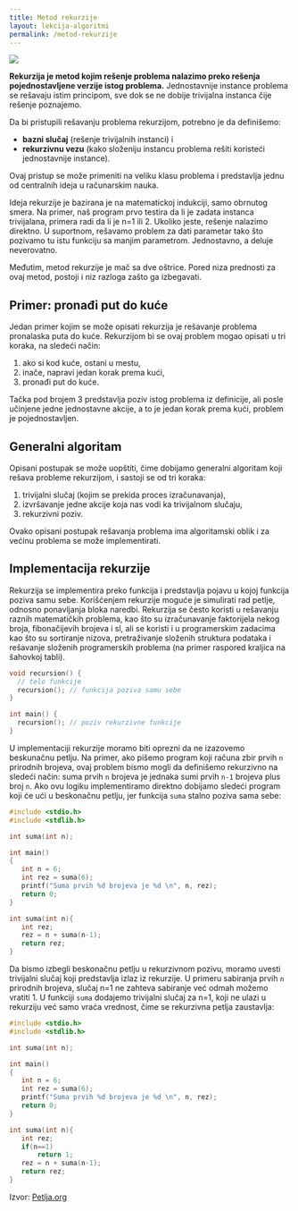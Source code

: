```yaml
---
title: Metod rekurzije
layout: lekcija-algoritmi
permalink: /metod-rekurzije
---
```


![](/images/fore/rekurzija-strip.png)

**Rekurzija je metod kojim rešenje problema nalazimo preko rešenja pojednostavljene verzije istog problema.** Jednostavnije instance problema se rešavaju istim principom, sve dok se ne dobije trivijalna instanca čije rešenje poznajemo.

Da bi pristupili rešavanju problema rekurzijom, potrebno je da definišemo:

- **bazni slučaj** (rešenje trivijalnih instanci) i
- **rekurzivnu vezu** (kako složeniju instancu problema rešiti koristeći jednostavnije instance).

Ovaj pristup se može primeniti na veliku klasu problema i predstavlja jednu od centralnih ideja u računarskim nauka.

Ideja rekurzije je bazirana je na matematickoj indukciji, samo obrnutog smera. Na primer, naš program prvo testira da li je zadata instanca trivijalana, primera radi da li je n=1 ili 2. Ukoliko jeste, rešenje nalazimo direktno. U suportnom, rešavamo problem za dati parametar tako što pozivamo tu istu funkciju sa manjim parametrom. Jednostavno, a deluje neverovatno.

Međutim, metod rekurzije je mač sa dve oštrice. Pored niza prednosti za ovaj metod, postoji i niz razloga zašto ga izbegavati.

## Primer: pronađi put do kuće

Jedan primer kojim se može opisati rekurzija je rešavanje problema pronalaska puta do kuće. Rekurzijom bi se ovaj problem mogao opisati u tri koraka, na sledeći način:

1. ako si kod kuće, ostani u mestu,
2. inače, napravi jedan korak prema kući,
3. pronađi put do kuće.

Tačka pod brojem 3 predstavlja poziv istog problema iz definicije, ali posle učinjene jedne jednostavne akcije, a to je jedan korak prema kući, problem je pojednostavljen.

## Generalni algoritam

Opisani postupak se može uopštiti, čime dobijamo generalni algoritam koji rešava probleme rekurzijom, i sastoji se od tri koraka:

1. trivijalni slučaj (kojim se prekida proces izračunavanja),
2. izvršavanje jedne akcije koja nas vodi ka trivijalnom slučaju,
3. rekurzivni poziv.

Ovako opisani postupak rešavanja problema ima algoritamski oblik i za većinu problema se može implementirati.

## Implementacija rekurzije

Rekurzija se implementira preko funkcija i predstavlja pojavu u kojoj funkcija poziva samu sebe. Korišćenjem rekurzije moguće je simulirati rad petlje, odnosno ponavljanja bloka naredbi. Rekurzija se često koristi u rešavanju raznih matematičkih problema, kao što su izračunavanje faktorijela nekog broja, fibonačijevih brojeva i sl, ali se koristi i u programerskim zadacima kao što su sortiranje nizova, pretraživanje složenih struktura podataka i rešavanje složenih programerskih problema (na primer raspored kraljica na šahovkoj tabli).

```c
void recursion() {
  // telo funkcije
  recursion(); // funkcija poziva samu sebe
}

int main() {  
  recursion(); // poziv rekurzivne funkcije
}
```

U implementaciji rekurzije moramo biti oprezni da ne izazovemo beskunačnu petlju. Na primer, ako pišemo program koji računa zbir prvih `n` prirodnih brojeva, ovaj problem bismo mogli da definišemo rekurzivno na sledeći način: suma prvih `n` brojeva je jednaka sumi prvih `n-1` brojeva plus broj `n`. Ako ovu logiku implementiramo direktno dobijamo sledeći program koji će ući u beskonačnu petlju, jer funkcija `suma` stalno poziva sama sebe:

```c
#include <stdio.h>
#include <stdlib.h>

int suma(int n);

int main()
{
   int n = 6;
   int rez = suma(6);
   printf("Suma prvih %d brojeva je %d \n", n, rez);
   return 0;
}

int suma(int n){
   int rez;
   rez = n + suma(n-1);
   return rez;
}
```

Da bismo izbegli beskonačnu petlju u rekurzivnom pozivu, moramo uvesti trivijalni slučaj koji predstavlja izlaz iz rekurzije. U primeru sabiranja prvih `n` prirodnih brojeva, slučaj n=1 ne zahteva sabiranje već odmah možemo vratiti 1. U funkciji `suma` dodajemo trivijalni slučaj za n=1, koji ne ulazi u rekurziju već samo vraća vrednost, čime se rekurzivna petlja zaustavlja:

```c
#include <stdio.h>
#include <stdlib.h>

int suma(int n);

int main()
{
   int n = 6;
   int rez = suma(6);
   printf("Suma prvih %d brojeva je %d \n", n, rez);
   return 0;
}

int suma(int n){
   int rez;
   if(n==1)
       return 1;
   rez = n + suma(n-1);
   return rez;
}
```


Izvor: [Petlja.org](https://petlja.org/BubbleBee/r/lekcije/uvod-u-programiranje/nedelja_06)
